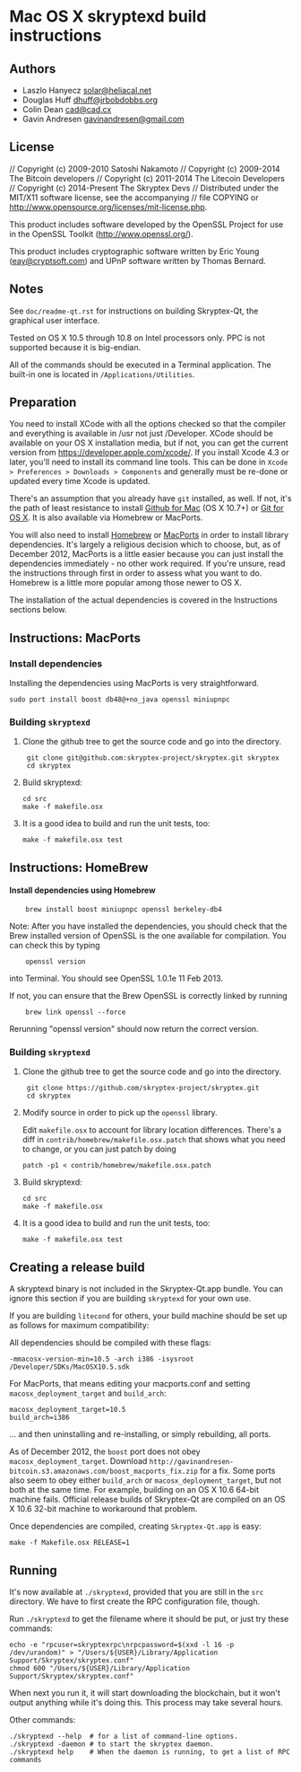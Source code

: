 Mac OS X skryptexd build instructions
====================================

Authors
-------

* Laszlo Hanyecz <solar@heliacal.net>
* Douglas Huff <dhuff@jrbobdobbs.org>
* Colin Dean <cad@cad.cx>
* Gavin Andresen <gavinandresen@gmail.com>

License
-------

// Copyright (c) 2009-2010 Satoshi Nakamoto
// Copyright (c) 2009-2014 The Bitcoin developers
// Copyright (c) 2011-2014 The Litecoin Developers
// Copyright (c) 2014-Present The Skryptex Devs
// Distributed under the MIT/X11 software license, see the accompanying
// file COPYING or http://www.opensource.org/licenses/mit-license.php.

This product includes software developed by the OpenSSL Project for use in
the OpenSSL Toolkit (http://www.openssl.org/).

This product includes cryptographic software written by
Eric Young (eay@cryptsoft.com) and UPnP software written by Thomas Bernard.

Notes
-----

See `doc/readme-qt.rst` for instructions on building Skryptex-Qt, the
graphical user interface.

Tested on OS X 10.5 through 10.8 on Intel processors only. PPC is not
supported because it is big-endian.

All of the commands should be executed in a Terminal application. The
built-in one is located in `/Applications/Utilities`.

Preparation
-----------

You need to install XCode with all the options checked so that the compiler
and everything is available in /usr not just /Developer. XCode should be
available on your OS X installation media, but if not, you can get the
current version from https://developer.apple.com/xcode/. If you install
Xcode 4.3 or later, you'll need to install its command line tools. This can
be done in `Xcode > Preferences > Downloads > Components` and generally must
be re-done or updated every time Xcode is updated.

There's an assumption that you already have `git` installed, as well. If
not, it's the path of least resistance to install [Github for Mac](https://mac.github.com/)
(OS X 10.7+) or
[Git for OS X](https://code.google.com/p/git-osx-installer/). It is also
available via Homebrew or MacPorts.

You will also need to install [Homebrew](http://mxcl.github.io/homebrew/)
or [MacPorts](https://www.macports.org/) in order to install library
dependencies. It's largely a religious decision which to choose, but, as of
December 2012, MacPorts is a little easier because you can just install the
dependencies immediately - no other work required. If you're unsure, read
the instructions through first in order to assess what you want to do.
Homebrew is a little more popular among those newer to OS X.

The installation of the actual dependencies is covered in the Instructions
sections below.

Instructions: MacPorts
----------------------

### Install dependencies

Installing the dependencies using MacPorts is very straightforward.

    sudo port install boost db48@+no_java openssl miniupnpc

### Building `skryptexd`

1. Clone the github tree to get the source code and go into the directory.

        git clone git@github.com:skryptex-project/skryptex.git skryptex
        cd skryptex

2.  Build skryptexd:

        cd src
        make -f makefile.osx

3.  It is a good idea to build and run the unit tests, too:

        make -f makefile.osx test

Instructions: HomeBrew
----------------------

#### Install dependencies using Homebrew

        brew install boost miniupnpc openssl berkeley-db4

Note: After you have installed the dependencies, you should check that the Brew installed version of OpenSSL is the one available for compilation. You can check this by typing

        openssl version

into Terminal. You should see OpenSSL 1.0.1e 11 Feb 2013.

If not, you can ensure that the Brew OpenSSL is correctly linked by running

        brew link openssl --force

Rerunning "openssl version" should now return the correct version.

### Building `skryptexd`

1. Clone the github tree to get the source code and go into the directory.

        git clone https://github.com/skryptex-project/skryptex.git
        cd skryptex

2.  Modify source in order to pick up the `openssl` library.

    Edit `makefile.osx` to account for library location differences. There's a
    diff in `contrib/homebrew/makefile.osx.patch` that shows what you need to
    change, or you can just patch by doing

        patch -p1 < contrib/homebrew/makefile.osx.patch

3.  Build skryptexd:

        cd src
        make -f makefile.osx

4.  It is a good idea to build and run the unit tests, too:

        make -f makefile.osx test

Creating a release build
------------------------

A skryptexd binary is not included in the Skryptex-Qt.app bundle. You can ignore
this section if you are building `skryptexd` for your own use.

If you are building `litecond` for others, your build machine should be set up
as follows for maximum compatibility:

All dependencies should be compiled with these flags:

    -mmacosx-version-min=10.5 -arch i386 -isysroot /Developer/SDKs/MacOSX10.5.sdk

For MacPorts, that means editing your macports.conf and setting
`macosx_deployment_target` and `build_arch`:

    macosx_deployment_target=10.5
    build_arch=i386

... and then uninstalling and re-installing, or simply rebuilding, all ports.

As of December 2012, the `boost` port does not obey `macosx_deployment_target`.
Download `http://gavinandresen-bitcoin.s3.amazonaws.com/boost_macports_fix.zip`
for a fix. Some ports also seem to obey either `build_arch` or
`macosx_deployment_target`, but not both at the same time. For example, building
on an OS X 10.6 64-bit machine fails. Official release builds of Skryptex-Qt are
compiled on an OS X 10.6 32-bit machine to workaround that problem.

Once dependencies are compiled, creating `Skryptex-Qt.app` is easy:

    make -f Makefile.osx RELEASE=1

Running
-------

It's now available at `./skryptexd`, provided that you are still in the `src`
directory. We have to first create the RPC configuration file, though.

Run `./skryptexd` to get the filename where it should be put, or just try these
commands:

    echo -e "rpcuser=skryptexrpc\nrpcpassword=$(xxd -l 16 -p /dev/urandom)" > "/Users/${USER}/Library/Application Support/Skryptex/skryptex.conf"
    chmod 600 "/Users/${USER}/Library/Application Support/Skryptex/skryptex.conf"

When next you run it, it will start downloading the blockchain, but it won't
output anything while it's doing this. This process may take several hours.

Other commands:

    ./skryptexd --help  # for a list of command-line options.
    ./skryptexd -daemon # to start the skryptex daemon.
    ./skryptexd help    # When the daemon is running, to get a list of RPC commands
